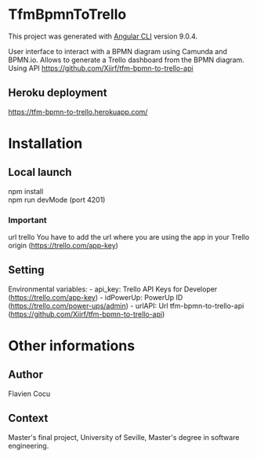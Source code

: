 # TfmBpmnToTrello

This project was generated with [Angular CLI](https://github.com/angular/angular-cli) version 9.0.4.

User interface to interact with a BPMN diagram using Camunda and BPMN.io. Allows to generate a Trello dashboard from the BPMN diagram. Using API https://github.com/Xiirf/tfm-bpmn-to-trello-api

## Heroku deployment
https://tfm-bpmn-to-trello.herokuapp.com/

# Installation

## Local launch
npm install <br/>
npm run devMode (port 4201)

### Important
url trello
You have to add the url where you are using the app in your Trello origin (https://trello.com/app-key)

## Setting
Environmental variables:
    - api_key: Trello API Keys for Developer (https://trello.com/app-key)
    - idPowerUp: PowerUp ID (https://trello.com/power-ups/admin)
    - urlAPI: Url tfm-bpmn-to-trello-api (https://github.com/Xiirf/tfm-bpmn-to-trello-api)

# Other informations

## Author
Flavien Cocu

## Context
Master's final project, University of Seville, Master's degree in software engineering.
